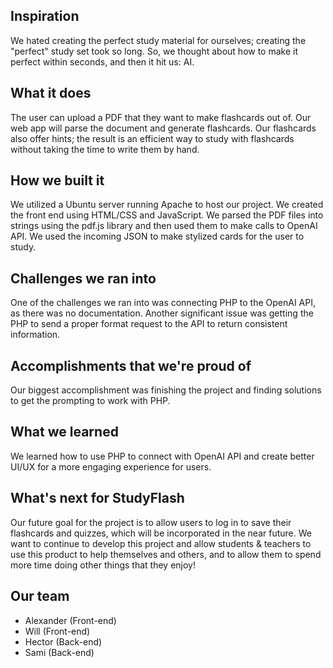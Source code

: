 ## Inspiration
We hated creating the perfect study material for ourselves; creating the "perfect" study set took so long. So, we thought about how to make it perfect within seconds, and then it hit us: AI.

## What it does
The user can upload a PDF that they want to make flashcards out of. Our web app will parse the document and generate flashcards. Our flashcards also offer hints; the result is an efficient way to study with flashcards without taking the time to write them by hand.

## How we built it
We utilized a Ubuntu server running Apache to host our project. We created the front end using HTML/CSS and JavaScript. We parsed the PDF files into strings using the pdf.js library and then used them to make calls to OpenAI API. We used the incoming JSON to make stylized cards for the user to study. 

## Challenges we ran into
One of the challenges we ran into was connecting PHP to the OpenAI API, as there was no documentation. Another significant issue was getting the PHP to send a proper format request to the API to return consistent information.

## Accomplishments that we're proud of
Our biggest accomplishment was finishing the project and finding solutions to get the prompting to work with PHP.

## What we learned
We learned how to use PHP to connect with OpenAI API and create better UI/UX for a more engaging experience for users.

## What's next for StudyFlash
Our future goal for the project is to allow users to log in to save their flashcards and quizzes, which will be incorporated in the near future. We want to continue to develop this project and allow students & teachers to use this product to help themselves and others, and to allow them to spend more time doing other things that they enjoy!


## Our team
* Alexander (Front-end)
* Will (Front-end)
* Hector (Back-end)
* Sami (Back-end)

